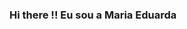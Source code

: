 ### Hi there !! Eu sou a Maria  Eduarda 
<!--

**MariaEduardadr/MariaEduardadr** is a ✨ _special_ ✨ repository because its `README.md` (this file) appears on your GitHub profile.


![Anurag's GitHub stats](https://github-readme-stats.vercel.app/api?username=MariaEduardadr&show_icons=true&theme=transparent)
